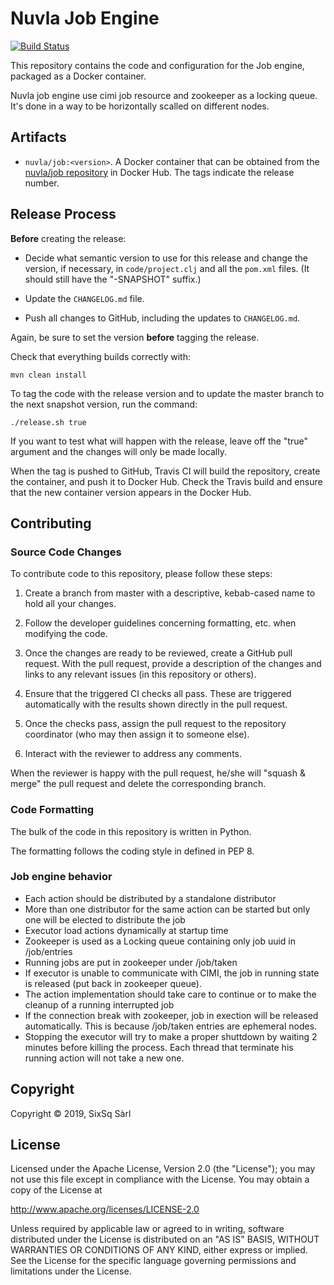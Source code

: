 # Nuvla Job Engine

[![Build Status](
https://travis-ci.com/nuvla/job-engine.svg?branch=master)](
https://travis-ci.com/nuvla/job-engine)

This repository contains the code and configuration for the Job engine, 
packaged as a Docker container. 

Nuvla job engine use cimi job resource and zookeeper as a locking queue. 
It's done in a way to be horizontally scalled on different nodes.

## Artifacts

 - `nuvla/job:<version>`. A Docker container that can be obtained from
   the [nuvla/job repository](
   https://cloud.docker.com/u/nuvla/repository/docker/nuvla/job)
   in Docker Hub. The tags indicate the release number.

## Release Process

**Before** creating the release:

 - Decide what semantic version to use for this release and change the
   version, if necessary, in `code/project.clj` and all the `pom.xml`
   files.  (It should still have the "-SNAPSHOT" suffix.)

 - Update the `CHANGELOG.md` file.

 - Push all changes to GitHub, including the updates to
   `CHANGELOG.md`.

Again, be sure to set the version **before** tagging the release.

Check that everything builds correctly with:

    mvn clean install

To tag the code with the release version and to update the master
branch to the next snapshot version, run the command:

    ./release.sh true

If you want to test what will happen with the release, leave off the
"true" argument and the changes will only be made locally.

When the tag is pushed to GitHub, Travis CI will build the repository,
create the container, and push it to Docker Hub.  Check the Travis
build and ensure that the new container version appears in the Docker
Hub. 

## Contributing

### Source Code Changes

To contribute code to this repository, please follow these steps:

 1. Create a branch from master with a descriptive, kebab-cased name
    to hold all your changes.

 2. Follow the developer guidelines concerning formatting, etc. when
    modifying the code.
   
 3. Once the changes are ready to be reviewed, create a GitHub pull
    request.  With the pull request, provide a description of the
    changes and links to any relevant issues (in this repository or
    others). 
   
 4. Ensure that the triggered CI checks all pass.  These are triggered
    automatically with the results shown directly in the pull request.

 5. Once the checks pass, assign the pull request to the repository
    coordinator (who may then assign it to someone else).

 6. Interact with the reviewer to address any comments.

When the reviewer is happy with the pull request, he/she will "squash
& merge" the pull request and delete the corresponding branch.


### Code Formatting

The bulk of the code in this repository is written in Python.

The formatting follows the coding style in defined in PEP 8.


### Job engine behavior

 - Each action should be distributed by a standalone distributor
 - More than one distributor for the same action can be started but only
   one will be elected to distribute the job
 - Executor load actions dynamically at startup time
 - Zookeeper is used as a Locking queue containing only job uuid in 
   /job/entries
 - Running jobs are put in zookeeper under /job/taken
 - If executor is unable to communicate with CIMI, the job in running 
   state is released (put back in zookeeper queue).
 - The action implementation should take care to continue or to make the 
   cleanup of a running interrupted job
 - If the connection break with zookeeper, job in exection will be 
   released automatically. This is because /job/taken entries 
   are ephemeral nodes.
 - Stopping the executor will try to make a proper shuttdown by waiting 
   2 minutes before killing the process. Each thread that terminate his 
   running action will not take a new one.


## Copyright

Copyright &copy; 2019, SixSq Sàrl

## License

Licensed under the Apache License, Version 2.0 (the "License"); you
may not use this file except in compliance with the License.  You may
obtain a copy of the License at

http://www.apache.org/licenses/LICENSE-2.0

Unless required by applicable law or agreed to in writing, software
distributed under the License is distributed on an "AS IS" BASIS,
WITHOUT WARRANTIES OR CONDITIONS OF ANY KIND, either express or
implied.  See the License for the specific language governing
permissions and limitations under the License.
